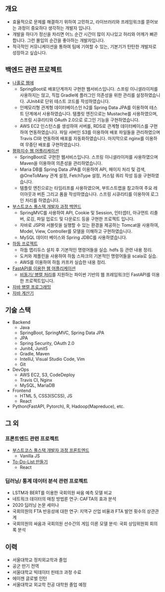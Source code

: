 ## 개요
* 효율적으로 문제를 해결하기 위하여 고민하고, 라이브러리와 프레임워크를 뜯어보는 과정이 중요하다 생각하는 개발자 입니다.
* 개발을 하다가 정신을 차리면 어느 순간 시간이 많이 지나있고 허리와 어깨가 뻐끈합니다. 그런 몰입의 순간을 좋아하는 개발자입니다.
* 적극적인 커뮤니케이션을 통하여 팀에 기여할 수 있는, 기본기가 탄탄한 개발자로 성장하고 싶습니다.

## 백엔드 관련 프로젝트
* [나홀로 웹에][alone-github]
  * SpringBoot로 배포단계까지 구현한 웹서비스입니다. 스프링 이니셜라이저를 사용하지는 않고, 직접 Gradle에 플러그인 의존성을 위한 관리를 설정하였습니다. JUnit4로 단위 테스트 코드를 작성하였습니다. 
  * 인메모리형 관계형 데이터베이스인 h2를 Spring Data JPA를 이용하여 테스트 단계에서 사용하였습니다. 템플릿 엔진으로는 Mustache를 사용하였으며, 스프링 시큐리티와 OAuth 2.0으로 로그인 기능을 구현하였습니다. 
  * AWS EC2 인스턴스를 생성하여 서버를, RDS로 관계형 데이터베이스를 구현하여 연동하였습니다. 파일 서버인 S3를 이용하여 배포 파일들을 관리하였으며 Travis CI와 연동하여 배포를 자동화하였습니다. 마지막으로 nginx를 이용하여 무중단 배포를 구현하였습니다.
* [평화지수 웹 어플리케이션][peace-github]
  * SpringBoot로 구현한 웹서비스입니다. 스프링 이니셜라이저를 사용하였으며 Maven을 이용하여 의존성을 관리하였습니다. 
  * Maria DB를 Spring Data JPA를 이용하여 API, 페이지 처리 및 검색, @OneToMany 관계 설정, FetchType 설정, 커스텀 쿼리 작성 등을 구현하였습니다. 
  * 템플릿 엔진으로는 타임리프를 사용하였으며, 부트스트랩을 참고하여 주요 레이아웃과 버튼 그리고 폼을 작성하였습니다. 스프링 시큐리티를 이용하여 로그인 처리를 하였습니다.
* [부스트코스 풀스택 개발자 과정 백엔드][back-github]
  * SpringMVC를 사용하여 API, Cookie 및 Session, 인터셉터, 아규먼트 리졸버, 로깅, 파일 업로드 및 다운로드 등을 구현한 프로젝트 입니다. 
  * 자바로 JSP와 서블릿을 실행할 수 있는 환경을 제공하는 Tomcat을 사용하여, Model, View, Controller를 모델을 이해하고 구현하였습니다. 
  * MySQL 데이터 베이스와 Spring JDBC를 사용하였습니다.
* [하둡 프로젝트][hadoop-mapreduce-github]
  * 하둡 맵리듀스 설치 후 기본적인 명령어들을 실습. hdfs 등 관련 내용 정리.
  * 도커와 제플린을 사용하여 하둡 스파크의 기본적인 명령어들을 scala로 실습.
  * AWS를 이용하여 하둡 카프카 실습한 내용 정리.
* [FastAPI를 이용한 웹 어플리케이션][fast-api]
  * [비동기/ 병렬 처리][concurrency-parallelism]를 지원하는 파이썬 기반의 웹 프레임워크인 FastAPI를 이용한 프로젝트입니다.
* [자바 병렬 프로그래밍][concurrency-github]
* [자바 계산기][calculator-github]

## 기술 스택  
* Backend
  * Java
  * SpringBoot, SpringMVC, Spring Data JPA
  * JPA
  * Spring Security, OAuth 2.0
  * Junit4, Junit5
  * Gradle, Maven
  * IntelliJ, Visual Studio Code, Vim
  * Git
* DevOps
  * AWS EC2, S3, CodeDeploy
  * Travis CI, Nginx
  * MySQL, MariaDB
* Frontend
  * HTML 5, CSS3(SCSS), JS
  * React
* Python(FastAPI, Pytorch), R, Hadoop(Mapreduce), etc.

## 그 외

### 프론트엔드 관련 프로젝트
* [부스트코스 풀스택 개발자 과정 프론트엔드][front-github]
  * Vanilla JS
* [To-Do-List 만들기][react-github]
  * React

### 딥러닝/ 통계 데이터 분석 관련 프로젝트
* LSTM과 BERT를 이용한 국회의원 싸움 예측 모델 비교
* 네트워크 데이터의 매칭 방법론 연구: CAFTA의 효과 분석
* 2020 딥러닝 논문 세미나
* 국회의원의 FTA 반응성에 대한 연구: 지역구 산업 비율과 FTA 발언 횟수의 상관관계
* 국회의원의 싸움과 국회의원 선수간의 게임 이론 모델 분석: 국회 상임위원회 회의록 분석

## 이력
* 서울대학교 정치외교학과 졸업
* 공군 만기 전역
* 서울대학교 빅데이터 핀테크 과정 수료
* 에이젠 글로벌 인턴
* 서울대학교 외교학 전공 대학원 졸업 예정

[react-github]: https://github.com/HSJung93/-React-ToDoList
[concurrency-github]: https://github.com/HSJung93/-Java-ConcurrencyInPractice
<!-- [resume-page]: {{ site.baseurl }}/blog/development-blog -->
[peace-github]: https://github.com/HSJung93/-Java-WebPeaceIndex
[hadoop-mapreduce-github]: https://github.com/HSJung93/-Java-Backend-HadoopMapreducePractice
[back-github]: https://github.com/HSJung93/-Java-Backend-SpringMVCPractice
[front-github]: https://github.com/HSJung93/frontend_practice
[calculator-github]: https://github.com/HSJung93/Calculator

[alone-github]: https://github.com/HSJung93/alone-webservice
[fast-api]: https://github.com/HSJung93/FastAPIProject
[concurrency-parallelism]: https://hsjung93.github.io/%EC%BD%94%EB%93%9C/coroutine/
